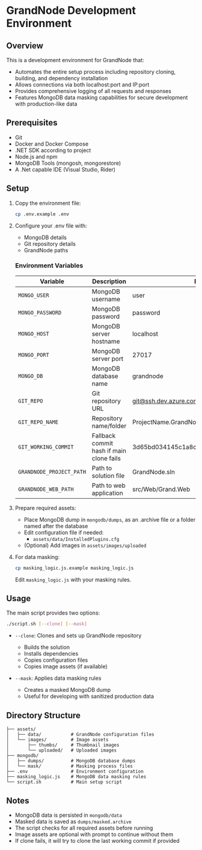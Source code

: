 # GrandNode Development Environment

## Overview

This is a development environment for GrandNode that:

-   Automates the entire setup process including repository cloning, building, and dependency installation
-   Allows connections via both localhost:port and IP:port
-   Provides comprehensive logging of all requests and responses
-   Features MongoDB data masking capabilities for secure development with production-like data

## Prerequisites

-   Git
-   Docker and Docker Compose
-   .NET SDK according to project
-   Node.js and npm
-   MongoDB Tools (mongosh, mongorestore)
-   A .Net capable IDE (Visual Studio, Rider)

## Setup

1. Copy the environment file:

    ```bash
    cp .env.example .env
    ```

2. Configure your .env file with:

    - MongoDB details
    - Git repository details
    - GrandNode paths

    ### Environment Variables

    | Variable                 | Description                              | Example                                  |
    | ------------------------ | ---------------------------------------- | ---------------------------------------- |
    | `MONGO_USER`             | MongoDB username                         | user                                     |
    | `MONGO_PASSWORD`         | MongoDB password                         | password                                 |
    | `MONGO_HOST`             | MongoDB server hostname                  | localhost                                |
    | `MONGO_PORT`             | MongoDB server port                      | 27017                                    |
    | `MONGO_DB`               | MongoDB database name                    | grandnode                                |
    | `GIT_REPO`               | Git repository URL                       | git@ssh.dev.azure.com:v3/org/project     |
    | `GIT_REPO_NAME`          | Repository name/folder                   | ProjectName.GrandNode                    |
    | `GIT_WORKING_COMMIT`     | Fallback commit hash if main clone fails | 3d65bd034145c1a8cc668deef259c7c08ad89615 |
    | `GRANDNODE_PROJECT_PATH` | Path to solution file                    | GrandNode.sln                            |
    | `GRANDNODE_WEB_PATH`     | Path to web application                  | src/Web/Grand.Web                        |

3. Prepare required assets:

    - Place MongoDB dump in `mongodb/dumps`, as an .archive file or a folder named after the database
    - Edit configuration file if needed:
        - `assets/data/InstalledPlugins.cfg`
    - (Optional) Add images in `assets/images/uploaded`

4. For data masking:
    ```bash
    cp masking_logic.js.example masking_logic.js
    ```
    Edit `masking_logic.js` with your masking rules.

## Usage

The main script provides two options:

```bash
./script.sh [--clone] [--mask]
```

-   `--clone`: Clones and sets up GrandNode repository

    -   Builds the solution
    -   Installs dependencies
    -   Copies configuration files
    -   Copies image assets (if available)

-   `--mask`: Applies data masking rules
    -   Creates a masked MongoDB dump
    -   Useful for developing with sanitized production data

## Directory Structure

```
├── assets/
│   ├── data/           # GrandNode configuration files
│   └── images/         # Image assets
│       ├── thumbs/     # Thumbnail images
│       └── uploaded/   # Uploaded images
├── mongodb/
│   ├── dumps/          # MongoDB database dumps
│   └── mask/           # Masking process files
├── .env                # Environment configuration
├── masking_logic.js    # MongoDB data masking rules
└── script.sh           # Main setup script
```

## Notes

-   MongoDB data is persisted in `mongodb/data`
-   Masked data is saved as `dumps/masked.archive`
-   The script checks for all required assets before running
-   Image assets are optional with prompt to continue without them
-   If clone fails, it will try to clone the last working commit if provided
